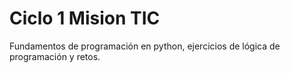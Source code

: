 # Ciclo 1 Mision TIC

Fundamentos de programación en python, ejercicios de lógica de programación y retos.
